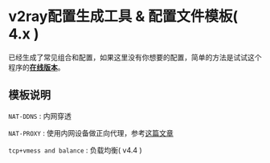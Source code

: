 # v2ray配置生成工具 & 配置文件模板( 4.x )

 已经生成了常见组合和配置，如果这里没有你想要的配置，简单的方法是试试这个程序的[**在线版本**](https://veekxt.com/utils/v2ray_gen)。

## 模板说明

`NAT-DDNS` : 内网穿透

`NAT-PROXY` : 使用内网设备做正向代理，参考[这篇文章](https://toutyrater.github.io/app/reverse2.html)

`tcp+vmess and balance` : 负载均衡( v4.4 )

